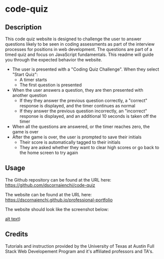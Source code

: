 # code-quiz

## Description

This code quiz website is designed to challenge the user to answer questions likely to be seen in coding assessments as part of the interview processes for positions in web development. The questions are part of a timed quiz and focus on JavaScript fundamentals. This readme will guide you through the expected behavior the website. 

* The user is presented with a "Coding Quiz Challenge". When they select "Start Quiz":
    * A timer starts 
    * The first question is presented 
* When the user answers a question, they are then presented with another question
    * If they they answer the previous question correctly, a "correct" response is displayed, and the timer continues as normal 
    * If they answer the previous question incorrectly, an "incorrect" response is displayed, and an additional 10 seconds is taken off the timer 
* When all the questions are answered, or the timer reaches zero, the game is over
* After the game is over, the user is prompted to save their initials
    * Their score is automatically tagged to their initials 
    * They are asked whether they want to clear high scores or go back to the home screen to try again

## Usage

The Github repository can be found at the URL here: https://github.com/dscornaienchi/code-quiz 

The website can be found at the URL here: https://dscornaienchi.github.io/professional-portfolio 

The website should look like the screenshot below:

   [alt text](./assets/images/Website_Screenshot.jpg))

## Credits

Tutorials and instruction provided by the University of Texas at Austin Full Stack Web Developement Program and it's affiliated professors and TA's.